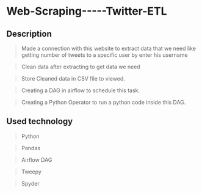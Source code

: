 # Web-Scraping-----Twitter-ETL
## Description
>Made a connection with this website to extract data that we need like getting number of tweets to a specific user by enter his username

>Clean data after extracting to get data we need

>Store Cleaned data in CSV file to viewed.

>Creating a DAG in airflow to schedule this task.

>Creating a Python Operator to run a python code inside this DAG.

## Used technology 
> Python

>Pandas

>Airflow DAG

>Tweepy

>Spyder
